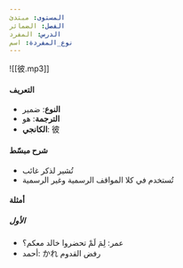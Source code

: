 ```yaml
---
المستوى: مبتدئ
الفصل: الضمائر
الدرس: المفرد
نوع_المفردة: اسم
---
```


![[彼.mp3]]

#### التعريف

- **النوع**: ضمير
- **الترجمة**: هو
- **الكانجي**: 彼

#### شرح مبسّط

- تُشير لذكر غائب
- تُستخدم في كلا المواقف الرسمية وغير الرسمية

#### أمثلة

##### الأول

- عمر: لِمَ لَمْ تحضروا خالد معكم؟
- أحمد: かれ رفض القدوم
